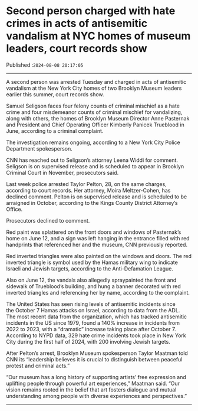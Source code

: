 # Second person charged with hate crimes in acts of antisemitic vandalism at NYC homes of museum leaders, court records show

Published :`2024-08-08 20:17:05`

---

A second person was arrested Tuesday and charged in acts of antisemitic vandalism at the New York City homes of two Brooklyn Museum leaders earlier this summer, court records show.

Samuel Seligson faces four felony counts of criminal mischief as a hate crime and four misdemeanor counts of criminal mischief for vandalizing, along with others, the homes of Brooklyn Museum Director Anne Pasternak and President and Chief Operating Officer Kimberly Panicek Trueblood in June, according to a criminal complaint.

The investigation remains ongoing, according to a New York City Police Department spokesperson.

CNN has reached out to Seligson’s attorney Leena Widdi for comment. Seligson is on supervised release and is scheduled to appear in Brooklyn Criminal Court in November, prosecutors said.

Last week police arrested Taylor Pelton, 28, on the same charges, according to court records. Her attorney, Moira Meltzer-Cohen, has declined comment. Pelton is on supervised release and is scheduled to be arraigned in October, according to the Kings County District Attorney’s Office.

Prosecutors declined to comment.

Red paint was splattered on the front doors and windows of Pasternak’s home on June 12, and a sign was left hanging in the entrance filled with red handprints that referenced her and the museum, CNN previously reported.

Red inverted triangles were also painted on the windows and doors. The red inverted triangle is symbol used by the Hamas military wing to indicate Israeli and Jewish targets, according to the Anti-Defamation League.

Also on June 12, the vandals also allegedly spraypainted the front and sidewalk of Trueblood’s building, and hung a banner decorated with red inverted triangles and referencing her by name, according to the complaint.

The United States has seen rising levels of antisemitic incidents since the October 7 Hamas attacks on Israel, according to data from the ADL. The most recent data from the organization, which has tracked antisemitic incidents in the US since 1979, found a 140% increase in incidents from 2022 to 2023, with a “dramatic” increase taking place after October 7. According to NYPD data, 329 hate crime incidents took place in New York City during the first half of 2024, with 200 involving Jewish targets.

After Pelton’s arrest, Brooklyn Museum spokesperson Taylor Maatman told CNN its “leadership believes it is crucial to distinguish between peaceful protest and criminal acts.”

“Our museum has a long history of supporting artists’ free expression and uplifting people through powerful art experiences,” Maatman said. “Our vision remains rooted in the belief that art fosters dialogue and mutual understanding among people with diverse experiences and perspectives.”

---


